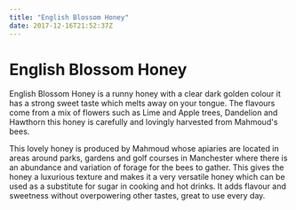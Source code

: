 ```yaml
---
title: "English Blossom Honey"
date: 2017-12-16T21:52:37Z
---
```


<h1>English Blossom Honey</h1>
<p>
English Blossom Honey is a runny honey with a clear dark golden colour it has a strong sweet taste which melts away on your tongue. The flavours come from a mix of flowers such as Lime and Apple trees, Dandelion and Hawthorn this honey is carefully and lovingly harvested from Mahmoud's bees.</p>
<p>
This lovely honey is produced by Mahmoud whose apiaries are located in areas around parks, gardens and golf courses in Manchester where there is an abundance and variation of forage for the bees to gather. This gives the honey a luxurious texture and makes it a very versatile honey which can be used as a substitute for sugar in cooking and hot drinks. It adds flavour and sweetness without overpowering other tastes, great to use every day.</p>